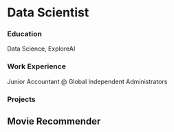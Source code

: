 # Data Scientist

### Education
Data Science, ExploreAI

### Work Experience
Junior Accountant @ Global Independent Administrators


### Projects
Movie Recommender
-
